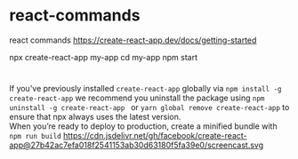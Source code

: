 # react-commands
react commands
https://create-react-app.dev/docs/getting-started

npx create-react-app my-app
cd my-app
npm start
#
If you've previously installed `create-react-app`
globally via `npm install -g create-react-app`
we recommend you uninstall the package using `npm uninstall -g create-react-app `
or `yarn global remove create-react-app` 
to ensure that npx always uses the latest version.
<br>
When you’re ready to deploy to production, create a minified bundle with `npm run build`
<img>https://cdn.jsdelivr.net/gh/facebook/create-react-app@27b42ac7efa018f2541153ab30d63180f5fa39e0/screencast.svg <img/>


